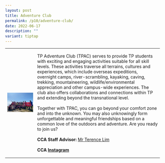 ```yaml
---
layout: post
title: Adventure Club
permalink: /p10/adventure-club/
date: 2022-06-17
description: ""
variant: tiptap
---
```

<table style="minWidth: 50px">
<colgroup>
<col>
<col>
</colgroup>
<tbody>
<tr>
<td rowspan="1" colspan="1">
<div class="isomer-image-wrapper">
<img style="width: 100%" height="auto" width="100%" alt="" src="/images/P10/5.jpg">
</div>
</td>
<td rowspan="1" colspan="1">
<p>TP Adventure Club (TPAC) serves to provide TP students with exciting and
engaging activities suitable for all skill levels. These activities traverse
all terrains, cultures and experiences, which include overseas expeditions,
overnight camps, river-scrambling, kayaking, caving, trekking, mountaineering,
wildlife/environmental appreciation and other campus-wide experiences.
The club also offers collaborations and connections within TP and extending
beyond the transnational level.
<br>
<br>Together with TPAC, you can go beyond your comfort zone and into the unknown.
You may also unknowingly form unforgettable and meaningful friendships
based on a common love of the outdoors and adventure. Are you ready to
join us?
<br>
<br><strong>CCA Staff Advisor:</strong>  <a href="mailto:Terence_LJ_LIN@tp.edu.sg" rel="noopener nofollow" target="_blank">Mr Terence Lim</a>
<br>
<br><strong>CCA <a href="https://www.instagram.com/tpadventureclub" rel="noopener noreferrer nofollow" target="_blank">Instagram</a></strong>
</p>
</td>
</tr>
</tbody>
</table>
<p></p>
